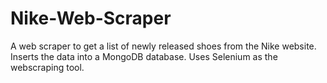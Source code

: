 # Nike-Web-Scraper
A web scraper to get a list of newly released shoes from the Nike website. Inserts the data into a MongoDB database. Uses Selenium as the webscraping tool. 
